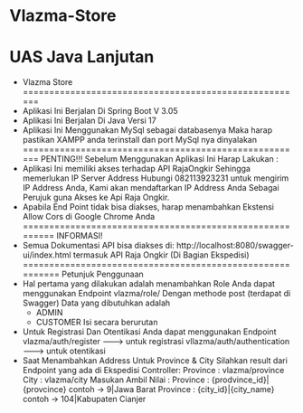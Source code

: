 # Vlazma-Store
UAS Java Lanjutan
========================
- Vlazma Store
======================================================
- Aplikasi Ini Berjalan Di Spring Boot V 3.05
- Aplikasi Ini Berjalan Di Java Versi 17
- Aplikasi Ini Menggunakan MySql sebagai databasenya
  Maka harap pastikan XAMPP anda terinstall dan port
  MySql nya dinyalakan
======================================================
 PENTING!!!
 Sebelum Menggunakan Aplikasi Ini Harap Lakukan :
- Aplikasi Ini memiliki akses terhadap API RajaOngkir
  Sehingga memerlukan IP Server Address
  Hubungi 082113923231 untuk mengirim IP Address Anda,
  Kami akan mendaftarkan IP Address Anda Sebagai Perujuk
  guna Akses ke Api Raja Ongkir.
- Apabila End Point tidak bisa diakses, harap menambahkan
  Ekstensi Allow Cors di Google Chrome Anda
=========================================================
    INFORMASI!
- Semua Dokumentasi API bisa diakses di:
  http://localhost:8080/swagger-ui/index.html
  termasuk API Raja Ongkir (Di Bagian Ekspedisi)
==========================================================
    Petunjuk Penggunaan
- Hal pertama yang dilakukan adalah menambahkan Role
  Anda dapat menggunakan Endpoint
  vlazma/role/
  Dengan methode post
  (terdapat di Swagger)
  Data yang dibutuhkan adalah
  - ADMIN
  - CUSTOMER
  Isi secara berurutan
- Untuk Registrasi Dan Otentikasi
  Anda dapat menggunakan Endpoint
  vlazma/auth/register  ---> untuk registrasi
  vllazma/auth/authentication ---> untuk otentikasi
- Saat Menambahkan Address
  Untuk Province & City
  Silahkan result dari Endpoint yang ada di Ekspedisi Controller:
  Province : vlazma/province
  City : vlazma/city
  Masukan Ambil Nilai :
  Province : {prodvince_id}|{provcince}
  contoh -> 9|Jawa Barat
  Province : {city_id}|{city_name}
  contoh -> 104|Kabupaten Cianjer
  




